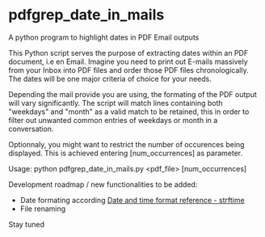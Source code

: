 # pdfgrep_date_in_mails

A python program to highlight dates in PDF Email outputs

This Python script serves the purpose of extracting dates within an PDF document, i.e en Email.
Imagine you need to print out E-mails massively from your Inbox into PDF files and order those PDF files chronologically.
The dates will be one major criteria of choice for your needs.

Depending the mail provide you are using, the formating of the PDF output will vary significantly.
The script will match lines containing both "weekdays" and "month" as a valid match to be retained, this in order
to filter out unwanted common entries of weekdays or month in a conversation.

Optionnaly, you might want to restrict the number of occurences being displayed. This is achieved entering [num_occurrences] as parameter.

Usage: python pdfgrep_date_in_mails.py <pdf_file> [num_occurrences]

Development roadmap / new functionalities to be added:
- Date formating according [Date and time format reference - strftime](https://www.ibm.com/docs/en/workload-automation/10.2.1?topic=troubleshooting-date-time-format-reference-strftime)
- File renaming

Stay tuned
